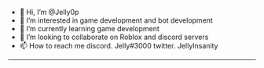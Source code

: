 - 👋 Hi, I’m @Jelly0p
- 👀 I’m interested in game development and bot development
- 🌱 I’m currently learning game development
- 💞️ I’m looking to collaborate on Roblox and discord servers
- 📫 How to reach me discord. Jelly#3000 twitter. JellyInsanity
------------------------------------------------------------------
